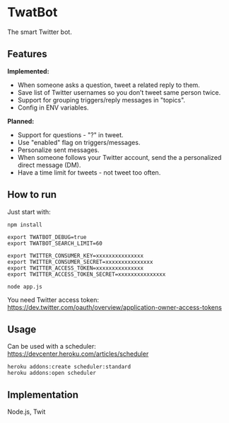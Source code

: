 # TwatBot

The smart Twitter bot.


## Features

**Implemented:**

* When someone asks a question, tweet a related reply to them.
* Save list of Twitter usernames so you don’t tweet same person twice.
* Support for grouping triggers/reply messages in "topics".
* Config in ENV variables.

**Planned:**

* Support for questions - "?" in tweet.
* Use "enabled" flag on triggers/messages.
* Personalize sent messages.
* When someone follows your Twitter account, send the a personalized direct message (DM).
* Have a time limit for tweets - not tweet too often.


## How to run

Just start with:

	npm install

	export TWATBOT_DEBUG=true
	export TWATBOT_SEARCH_LIMIT=60

	export TWITTER_CONSUMER_KEY=xxxxxxxxxxxxxxx
	export TWITTER_CONSUMER_SECRET=xxxxxxxxxxxxxxx
	export TWITTER_ACCESS_TOKEN=xxxxxxxxxxxxxxx
	export TWITTER_ACCESS_TOKEN_SECRET=xxxxxxxxxxxxxxx

	node app.js

You need Twitter access token: https://dev.twitter.com/oauth/overview/application-owner-access-tokens

## Usage

Can be used with a scheduler: https://devcenter.heroku.com/articles/scheduler

	heroku addons:create scheduler:standard
	heroku addons:open scheduler

## Implementation

Node.js, Twit